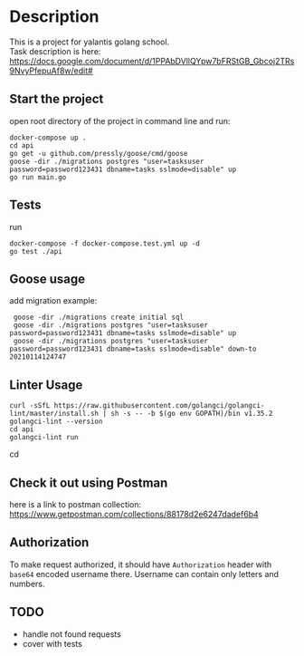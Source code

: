# Description
This is a project for yalantis golang school.  
Task description is here: https://docs.google.com/document/d/1PPAbDVllQYpw7bFRStGB_Gbcoj2TRs9NvyPfepuAf8w/edit#

## Start the project

open root directory of the project in command line and run:

```
docker-compose up .
cd api
go get -u github.com/pressly/goose/cmd/goose
goose -dir ./migrations postgres "user=tasksuser password=password123431 dbname=tasks sslmode=disable" up
go run main.go
```

## Tests

run

```
docker-compose -f docker-compose.test.yml up -d
go test ./api
```

## Goose usage

add migration example:

```
 goose -dir ./migrations create initial sql
 goose -dir ./migrations postgres "user=tasksuser password=password123431 dbname=tasks sslmode=disable" up
 goose -dir ./migrations postgres "user=tasksuser password=password123431 dbname=tasks sslmode=disable" down-to 20210114124747
```

## Linter Usage

```
curl -sSfL https://raw.githubusercontent.com/golangci/golangci-lint/master/install.sh | sh -s -- -b $(go env GOPATH)/bin v1.35.2
golangci-lint --version
cd api
golangci-lint run
```

cd

## Check it out using Postman
here is a link to postman collection:
https://www.getpostman.com/collections/88178d2e6247dadef6b4

## Authorization
To make request authorized, it should have `Authorization` header with `base64` encoded username there. Username can contain only letters and numbers.


## TODO
- handle not found requests
- cover with tests
